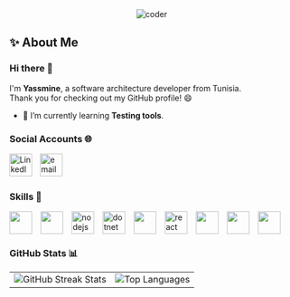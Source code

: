 <div align="center">
  <img src="https://github.com/user-attachments/assets/ae0d48e6-4549-4381-a110-5b3a0701e62a" alt="coder" />
</div>

## ✨ About Me

### Hi there 👋
I'm **Yassmine**, a software architecture developer from Tunisia.  
Thank you for checking out my GitHub profile! 😄

- 🌱 I’m currently learning **Testing tools**.

###  Social Accounts 🌐

<a href="https://www.linkedin.com/in/yasmine-cherif-9a0407203/" style="text-decoration: none; margin-right: 10px;">
  <img src="https://www.vectorlogo.zone/logos/linkedin/linkedin-icon.svg" alt="LinkedIn" style="height: 40px;" />
</a>
<a href="mailto:cherifyasmeen@gmail.com" style="text-decoration: none;">
    <img src='https://user-images.githubusercontent.com/59792971/164092165-318b4325-304b-4b3e-8143-eb8906976e4d.png' alt='email' style="height: 40px;">
</a>


###  Skills 💪

<div style="display: flex; flex-wrap: wrap; gap: 15px; align-items: center;">
  <img height="40" src="https://cdn.jsdelivr.net/gh/devicons/devicon/icons/java/java-original.svg"/>
  <img height="40" src="https://www.vectorlogo.zone/logos/springio/springio-icon.svg"/>
  <img height="40" src="https://www.vectorlogo.zone/logos/nodejs/nodejs-icon.svg" alt="nodejs"/>
  <img height="40" src="https://www.vectorlogo.zone/logos/dotnet/dotnet-ar21.svg" alt="dotnet"/>
  <img height="40" src="https://cdn.jsdelivr.net/gh/devicons/devicon/icons/angularjs/angularjs-original.svg" />
  <img height="40" src="https://www.vectorlogo.zone/logos/reactjs/reactjs-icon.svg" alt="react"/>
  <img height="40" src="https://seeklogo.com/images/D/docker-logo-9FF973197B-seeklogo.com.png"/>
  <img height="40" src="https://www.vectorlogo.zone/logos/jenkins/jenkins-icon.svg"/>
  <img height="40" src="https://cdn.jsdelivr.net/gh/devicons/devicon/icons/git/git-original.svg"/>
</div>

###  GitHub Stats 📊

<table style="border: none; margin: auto;">
    <tbody>
        <tr valign="top">
          <td>
            <img src="https://github-readme-streak-stats.herokuapp.com/?user=CherifYasmeen&theme=chartreuse-dark&hide_border=false" alt="GitHub Streak Stats"/>
          </td>
          <td>
            <img src="https://github-readme-stats.vercel.app/api/top-langs/?username=CherifYasmeen&theme=chartreuse-dark&show_icons=true&hide_border=false&layout=compact" alt="Top Languages"/>
          </td>
        </tr>
    </tbody>
</table>
